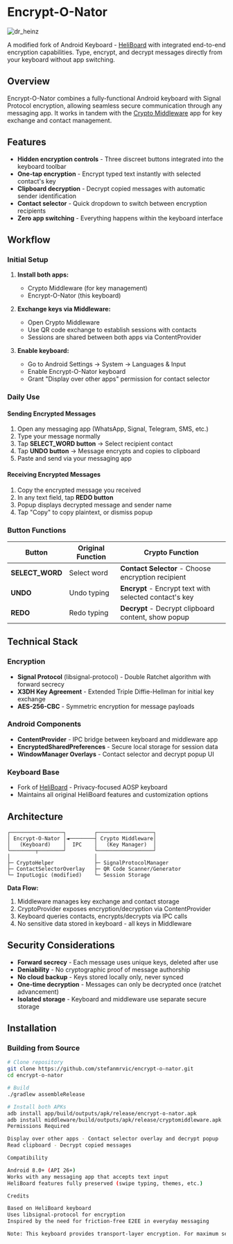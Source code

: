 # Encrypt-O-Nator

![dr_heinz](https://github.com/user-attachments/assets/3182f002-f608-4f4e-acbe-72f876621f64)

A modified fork of Android Keyboard - [HeliBoard](https://github.com/Helium314/HeliBoard) with integrated end-to-end encryption capabilities. Type, encrypt, and decrypt messages directly from your keyboard without app switching.

## Overview

Encrypt-O-Nator combines a fully-functional Android keyboard with Signal Protocol encryption, allowing seamless secure communication through any messaging app. It works in tandem with the [Crypto Middleware](https://github.com/stefanmrvic/crypto-middleware) app for key exchange and contact management.

## Features

- **Hidden encryption controls** - Three discreet buttons integrated into the keyboard toolbar
- **One-tap encryption** - Encrypt typed text instantly with selected contact's key
- **Clipboard decryption** - Decrypt copied messages with automatic sender identification
- **Contact selector** - Quick dropdown to switch between encryption recipients
- **Zero app switching** - Everything happens within the keyboard interface

## Workflow

### Initial Setup

1. **Install both apps:**
   - Crypto Middleware (for key management)
   - Encrypt-O-Nator (this keyboard)

2. **Exchange keys via Middleware:**
   - Open Crypto Middleware
   - Use QR code exchange to establish sessions with contacts
   - Sessions are shared between both apps via ContentProvider

3. **Enable keyboard:**
   - Go to Android Settings → System → Languages & Input
   - Enable Encrypt-O-Nator keyboard
   - Grant "Display over other apps" permission for contact selector

### Daily Use

#### Sending Encrypted Messages

1. Open any messaging app (WhatsApp, Signal, Telegram, SMS, etc.)
2. Type your message normally
3. Tap **SELECT_WORD button** → Select recipient contact
4. Tap **UNDO button** → Message encrypts and copies to clipboard
5. Paste and send via your messaging app

#### Receiving Encrypted Messages

1. Copy the encrypted message you received
2. In any text field, tap **REDO button**
3. Popup displays decrypted message and sender name
4. Tap "Copy" to copy plaintext, or dismiss popup

### Button Functions

| Button | Original Function | Crypto Function |
|--------|------------------|-----------------|
| **SELECT_WORD** | Select word | **Contact Selector** - Choose encryption recipient |
| **UNDO** | Undo typing | **Encrypt** - Encrypt text with selected contact's key |
| **REDO** | Redo typing | **Decrypt** - Decrypt clipboard content, show popup |

## Technical Stack

### Encryption
- **Signal Protocol** (libsignal-protocol) - Double Ratchet algorithm with forward secrecy
- **X3DH Key Agreement** - Extended Triple Diffie-Hellman for initial key exchange
- **AES-256-CBC** - Symmetric encryption for message payloads

### Android Components
- **ContentProvider** - IPC bridge between keyboard and middleware app
- **EncryptedSharedPreferences** - Secure local storage for session data
- **WindowManager Overlays** - Contact selector and decrypt popup UI

### Keyboard Base
- Fork of [HeliBoard](https://github.com/Helium314/HeliBoard) - Privacy-focused AOSP keyboard
- Maintains all original HeliBoard features and customization options

## Architecture
```
┌─────────────────┐         ┌──────────────────┐
│ Encrypt-O-Nator │◄────────┤ Crypto Middleware│
│   (Keyboard)    │  IPC    │   (Key Manager)  │
└────────┬────────┘         └──────────────────┘
│                           │
├─ CryptoHelper             ├─ SignalProtocolManager
├─ ContactSelectorOverlay   ├─ QR Code Scanner/Generator
└─ InputLogic (modified)    └─ Session Storage
```

**Data Flow:**
1. Middleware manages key exchange and contact storage
2. CryptoProvider exposes encryption/decryption via ContentProvider
3. Keyboard queries contacts, encrypts/decrypts via IPC calls
4. No sensitive data stored in keyboard - all keys in Middleware

## Security Considerations

- **Forward secrecy** - Each message uses unique keys, deleted after use
- **Deniability** - No cryptographic proof of message authorship
- **No cloud backup** - Keys stored locally only, never synced
- **One-time decryption** - Messages can only be decrypted once (ratchet advancement)
- **Isolated storage** - Keyboard and middleware use separate secure storage

## Installation

### Building from Source
```bash
# Clone repository
git clone https://github.com/stefanmrvic/encrypt-o-nator.git
cd encrypt-o-nator

# Build
./gradlew assembleRelease

# Install both APKs
adb install app/build/outputs/apk/release/encrypt-o-nator.apk
adb install middleware/build/outputs/apk/release/cryptomiddleware.apk
Permissions Required

Display over other apps - Contact selector overlay and decrypt popup
Read clipboard - Decrypt copied messages

Compatibility

Android 8.0+ (API 26+)
Works with any messaging app that accepts text input
HeliBoard features fully preserved (swipe typing, themes, etc.)

Credits

Based on HeliBoard keyboard
Uses libsignal-protocol for encryption
Inspired by the need for friction-free E2EE in everyday messaging

Note: This keyboard provides transport-layer encryption. For maximum security, use apps with built-in E2EE (Signal, WhatsApp) alongside this tool for defense in depth.
